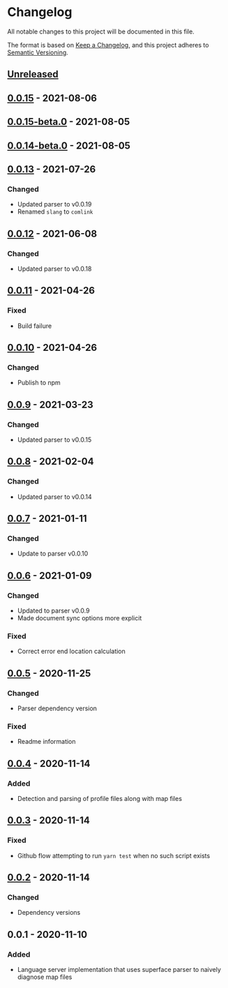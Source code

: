 # Changelog

All notable changes to this project will be documented in this file.

The format is based on [Keep a Changelog](https://keepachangelog.com/en/1.0.0/),
and this project adheres to [Semantic Versioning](https://semver.org/spec/v2.0.0.html).

## [Unreleased]

## [0.0.15] - 2021-08-06

## [0.0.15-beta.0] - 2021-08-05

## [0.0.14-beta.0] - 2021-08-05

## [0.0.13] - 2021-07-26
### Changed
- Updated parser to v0.0.19
- Renamed `slang` to `comlink`

## [0.0.12] - 2021-06-08
### Changed
- Updated parser to v0.0.18

## [0.0.11] - 2021-04-26
### Fixed
- Build failure

## [0.0.10] - 2021-04-26
### Changed
- Publish to npm

## [0.0.9] - 2021-03-23
### Changed
- Updated parser to v0.0.15

## [0.0.8] - 2021-02-04
### Changed
- Updated parser to v0.0.14

## [0.0.7] - 2021-01-11
### Changed
- Update to parser v0.0.10

## [0.0.6] - 2021-01-09
### Changed
- Updated to parser v0.0.9
- Made document sync options more explicit

### Fixed
- Correct error end location calculation

## [0.0.5] - 2020-11-25
### Changed
- Parser dependency version

### Fixed
- Readme information

## [0.0.4] - 2020-11-14
### Added
- Detection and parsing of profile files along with map files

## [0.0.3] - 2020-11-14
### Fixed
- Github flow attempting to run `yarn test` when no such script exists

## [0.0.2] - 2020-11-14
### Changed
- Dependency versions

## 0.0.1 - 2020-11-10
### Added
- Language server implementation that uses superface parser to naively diagnose map files

[Unreleased]: https://github.com/superfaceai/language-server/compare/v0.0.15...HEAD
[0.0.15]: https://github.com/superfaceai/language-server/compare/v0.0.15-beta.0...v0.0.15
[0.0.15-beta.0]: https://github.com/superfaceai/language-server/compare/v0.0.14-beta.0...v0.0.15-beta.0
[0.0.14-beta.0]: https://github.com/superfaceai/language-server/compare/v0.0.13...v0.0.14-beta.0
[0.0.13]: https://github.com/superfaceai/language-server/compare/v0.0.12...v0.0.13
[0.0.12]: https://github.com/superfaceai/language-server/compare/v0.0.11...v0.0.12
[0.0.11]: https://github.com/superfaceai/language-server/compare/v0.0.10...v0.0.11
[0.0.10]: https://github.com/superfaceai/language-server/compare/v0.0.9...v0.0.10
[0.0.9]: https://github.com/superfaceai/language-server/compare/v0.0.8...v0.0.9
[0.0.8]: https://github.com/superfaceai/language-server/compare/v0.0.7...v0.0.8
[0.0.7]: https://github.com/superfaceai/language-server/compare/v0.0.6...v0.0.7
[0.0.6]: https://github.com/superfaceai/language-server/compare/v0.0.5...v0.0.6
[0.0.5]: https://github.com/superfaceai/language-server/compare/v0.0.4...v0.0.5
[0.0.4]: https://github.com/superfaceai/language-server/compare/v0.0.3...v0.0.4
[0.0.3]: https://github.com/superfaceai/language-server/compare/v0.0.2...v0.0.3
[0.0.2]: https://github.com/superfaceai/language-server/compare/v0.0.1...v0.0.2
